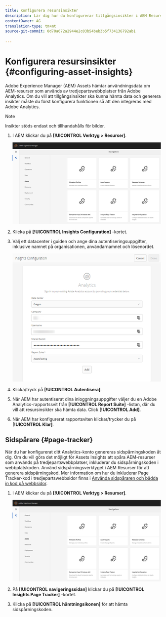 ```yaml
---
title: Konfigurera resursinsikter
description: Lär dig hur du konfigurerar tillgångsinsikter i AEM Resurser.
contentOwner: AG
translation-type: tm+mt
source-git-commit: 0d70a672a2944e2c03b54beb3b5f734136792ab1

---
```



# Konfigurera resursinsikter {#configuring-asset-insights}

Adobe Experience Manager (AEM) Assets hämtar användningsdata om AEM-resurser som används av tredjepartswebbplatser från Adobe Analytics. Om du vill att tillgångsinsikter ska kunna hämta data och generera insikter måste du först konfigurera funktionen så att den integreras med Adobe Analytics.

>[!NOTE]
>
>Insikter stöds endast och tillhandahålls för bilder.

1. I AEM klickar du på **[!UICONTROL Verktyg > Resurser]**.

   ![chlimage_1-210](assets/chlimage_1-210.png)

1. Klicka på **[!UICONTROL Insights Configuration]** -kortet.
1. Välj ett datacenter i guiden och ange dina autentiseringsuppgifter, inklusive namnet på organisationen, användarnamnet och lösenordet.

   ![chlimage_1-211](assets/insights_config2.png)

1. Klicka/tryck på **[!UICONTROL Autentisera]**.
1. När AEM har autentiserat dina inloggningsuppgifter väljer du en Adobe Analytics-rapportssvit från **[!UICONTROL Report Suite]** -listan, där du vill att resursinsikter ska hämta data. Click **[!UICONTROL Add]**.
1. När AEM har konfigurerat rapportsviten klickar/trycker du på **[!UICONTROL Klar]**.

## Sidspårare {#page-tracker}

När du har konfigurerat ditt Analytics-konto genereras sidspårningskoden åt dig. Om du vill göra det möjligt för Assets Insights att spåra AEM-resurser som används på tredjepartswebbplatser, inkluderar du sidspårningskoden i webbplatskoden. Använd sidspårningsverktyget i AEM Resurser för att generera sidspårningskod. Mer information om hur du inkluderar Page Tracker-kod i tredjepartswebbsidor finns i [Använda sidspåraren och bädda in kod på webbsidor](touch-ui-using-page-tracker.md).

1. I AEM klickar du på **[!UICONTROL Verktyg > Resurser]**.

   ![chlimage_1-214](assets/chlimage_1-214.png)

1. På **[!UICONTROL navigeringssidan]** klickar du på **[!UICONTROL Insights Page Tracker]** -kortet.
1. Klicka på **[!UICONTROL hämtningsikonen]** för att hämta sidspårningskoden.